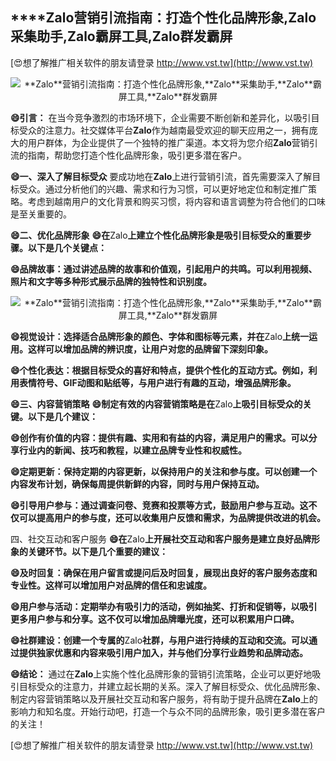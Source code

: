 ## ****Zalo**营销引流指南：打造个性化品牌形象,**Zalo**采集助手,**Zalo**霸屏工具,**Zalo**群发霸屏**

[😍想了解推广相关软件的朋友请登录 http://www.vst.tw](http://www.vst.tw)

 <center><img src="https://vst.tw/MP4/tuiguang/png/8.png" alt="**Zalo**营销引流指南：打造个性化品牌形象,**Zalo**采集助手,**Zalo**霸屏工具,**Zalo**群发霸屏"></center>

**😄引言：**
在当今竞争激烈的市场环境下，企业需要不断创新和差异化，以吸引目标受众的注意力。社交媒体平台**Zalo**作为越南最受欢迎的聊天应用之一，拥有庞大的用户群体，为企业提供了一个独特的推广渠道。本文将为您介绍**Zalo**营销引流的指南，帮助您打造个性化品牌形象，吸引更多潜在客户。

**😄一、深入了解目标受众**
要成功地在**Zalo**上进行营销引流，首先需要深入了解目标受众。通过分析他们的兴趣、需求和行为习惯，可以更好地定位和制定推广策略。考虑到越南用户的文化背景和购买习惯，将内容和语言调整为符合他们的口味是至关重要的。

**😄二、优化品牌形象**
**😄在**Zalo**上建立个性化品牌形象是吸引目标受众的重要步骤。以下是几个关键点：**

**😄品牌故事：通过讲述品牌的故事和价值观，引起用户的共鸣。可以利用视频、照片和文字等多种形式展示品牌的独特性和识别度。**

 <center><img src="https://vst.tw/MP4/tuiguang/png/2.png" alt="**Zalo**营销引流指南：打造个性化品牌形象,**Zalo**采集助手,**Zalo**霸屏工具,**Zalo**群发霸屏"></center>

**😄视觉设计：选择适合品牌形象的颜色、字体和图标等元素，并在**Zalo**上统一运用。这样可以增加品牌的辨识度，让用户对您的品牌留下深刻印象。**

**😄个性化表达：根据目标受众的喜好和特点，提供个性化的互动方式。例如，利用表情符号、GIF动图和贴纸等，与用户进行有趣的互动，增强品牌形象。**

**😄三、内容营销策略**
**😄制定有效的内容营销策略是在**Zalo**上吸引目标受众的关键。以下是几个建议：**

**😄创作有价值的内容：提供有趣、实用和有益的内容，满足用户的需求。可以分享行业内的新闻、技巧和教程，以建立品牌专业性和权威性。**

**😄定期更新：保持定期的内容更新，以保持用户的关注和参与度。可以创建一个内容发布计划，确保每周提供新鲜的内容，同时与用户保持互动。**

**😄引导用户参与：通过调查问卷、竞赛和投票等方式，鼓励用户参与互动。这不仅可以提高用户的参与度，还可以收集用户反馈和需求，为品牌提供改进的机会。**

四、社交互动和客户服务
**😄在**Zalo**上开展社交互动和客户服务是建立良好品牌形象的关键环节。以下是几个重要的建议：**

**😄及时回复：确保在用户留言或提问后及时回复，展现出良好的客户服务态度和专业性。这样可以增加用户对品牌的信任和忠诚度。**

**😄用户参与活动：定期举办有吸引力的活动，例如抽奖、打折和促销等，以吸引更多用户参与和分享。这不仅可以增加品牌曝光度，还可以积累用户口碑。**

**😄社群建设：创建一个专属的**Zalo**社群，与用户进行持续的互动和交流。可以通过提供独家优惠和内容来吸引用户加入，并与他们分享行业趋势和品牌动态。**

**😄结论：**
通过在**Zalo**上实施个性化品牌形象的营销引流策略，企业可以更好地吸引目标受众的注意力，并建立起长期的关系。深入了解目标受众、优化品牌形象、制定内容营销策略以及开展社交互动和客户服务，将有助于提升品牌在**Zalo**上的影响力和知名度。开始行动吧，打造一个与众不同的品牌形象，吸引更多潜在客户的关注！

[😍想了解推广相关软件的朋友请登录 http://www.vst.tw](http://www.vst.tw)




